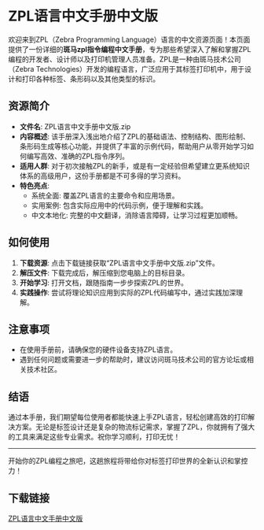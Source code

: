 # ZPL语言中文手册中文版

欢迎来到ZPL（Zebra Programming Language）语言的中文资源页面！本页面提供了一份详细的**斑马zpl指令编程中文手册**，专为那些希望深入了解和掌握ZPL编程的开发者、设计师以及打印机管理人员准备。ZPL是一种由斑马技术公司（Zebra Technologies）开发的编程语言，广泛应用于其标签打印机中，用于设计和打印各种标签、条形码以及其他类型的标识。

## 资源简介

- **文件名**: ZPL语言中文手册中文版.zip
- **内容概述**: 该手册深入浅出地介绍了ZPL的基础语法、控制结构、图形绘制、条形码生成等核心功能，并提供了丰富的示例代码，帮助用户从零开始学习如何编写高效、准确的ZPL指令序列。
- **适用人群**: 对于初次接触ZPL的新手，或是有一定经验但希望建立更系统知识体系的高级用户，这份手册都是不可多得的学习资料。
- **特色亮点**:
  - 系统全面: 覆盖ZPL语言的主要命令和应用场景。
  - 实用案例: 包含实际应用中的代码示例，便于理解和实践。
  - 中文本地化: 完整的中文翻译，消除语言障碍，让学习过程更加顺畅。

## 如何使用

1. **下载资源**: 点击下载链接获取“ZPL语言中文手册中文版.zip”文件。
2. **解压文件**: 下载完成后，解压缩到您电脑上的目标目录。
3. **开始学习**: 打开文档，跟随指南一步步探索ZPL的世界。
4. **实践操作**: 尝试将理论知识应用到实际的ZPL代码编写中，通过实践加深理解。

## 注意事项

- 在使用手册前，请确保您的硬件设备支持ZPL语言。
- 遇到任何问题或需要进一步的帮助时，建议访问斑马技术公司的官方论坛或相关技术社区。

## 结语

通过本手册，我们期望每位使用者都能快速上手ZPL语言，轻松创建高效的打印解决方案。无论是标签设计还是复杂的物流标记需求，掌握了ZPL，你就拥有了强大的工具来满足这些专业需求。祝你学习顺利，打印无忧！

---

开始你的ZPL编程之旅吧，这趟旅程将带给你对标签打印世界的全新认识和掌控力！

## 下载链接

[ZPL语言中文手册中文版](https://pan.quark.cn/s/87174fd9a162)